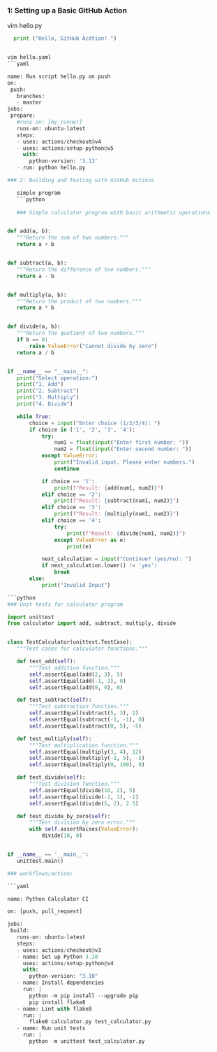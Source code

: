 ### 1: Setting up a Basic GitHub Action
 vim hello.py
 ```python
   print ("Hello, GitHub Acdtion! ")


vim hello.yaml
```yaml

name: Run script hello.py on push
on:
  push:
    branches:
    - master
jobs:
  prepare:
    #runs-on: [my_runner]
    runs-on: ubuntu-latest
    steps:
    - uses: actions/checkout@v4
    - uses: actions/setup-python@v5
      with:
        python-version: '3.13'
    - run: python hello.py

### 2: Building and Testing with GitHub Actions

    simple program
    ```python
    
    ### Simple calculator program with basic arithmetic operations


def add(a, b):
    """Return the sum of two numbers."""
    return a + b


def subtract(a, b):
    """Return the difference of two numbers."""
    return a - b


def multiply(a, b):
    """Return the product of two numbers."""
    return a * b


def divide(a, b):
    """Return the quotient of two numbers."""
    if b == 0:
        raise ValueError("Cannot divide by zero")
    return a / b


if __name__ == "__main__":
    print("Select operation:")
    print("1. Add")
    print("2. Subtract")
    print("3. Multiply")
    print("4. Divide")

    while True:
        choice = input("Enter choice (1/2/3/4): ")
        if choice in ('1', '2', '3', '4'):
            try:
                num1 = float(input("Enter first number: "))
                num2 = float(input("Enter second number: "))
            except ValueError:
                print("Invalid input. Please enter numbers.")
                continue

            if choice == '1':
                print(f"Result: {add(num1, num2)}")
            elif choice == '2':
                print(f"Result: {subtract(num1, num2)}")
            elif choice == '3':
                print(f"Result: {multiply(num1, num2)}")
            elif choice == '4':
                try:
                    print(f"Result: {divide(num1, num2)}")
                except ValueError as e:
                    print(e)

            next_calculation = input("Continue? (yes/no): ")
            if next_calculation.lower() != 'yes':
                break
        else:
            print("Invalid Input")

```python
### Unit tests for calculator program

import unittest
from calculator import add, subtract, multiply, divide


class TestCalculator(unittest.TestCase):
    """Test cases for calculator functions."""

    def test_add(self):
        """Test addition function."""
        self.assertEqual(add(2, 3), 5)
        self.assertEqual(add(-1, 1), 0)
        self.assertEqual(add(0, 0), 0)

    def test_subtract(self):
        """Test subtraction function."""
        self.assertEqual(subtract(5, 3), 2)
        self.assertEqual(subtract(-1, -1), 0)
        self.assertEqual(subtract(0, 5), -5)

    def test_multiply(self):
        """Test multiplication function."""
        self.assertEqual(multiply(3, 4), 12)
        self.assertEqual(multiply(-1, 5), -5)
        self.assertEqual(multiply(0, 100), 0)

    def test_divide(self):
        """Test division function."""
        self.assertEqual(divide(10, 2), 5)
        self.assertEqual(divide(-1, 1), -1)
        self.assertEqual(divide(5, 2), 2.5)

    def test_divide_by_zero(self):
        """Test division by zero error."""
        with self.assertRaises(ValueError):
            divide(10, 0)


if __name__ == '__main__':
    unittest.main()

### workflows/action/

```yaml

name: Python Calculator CI

on: [push, pull_request]

jobs:
  build:
    runs-on: ubuntu-latest
    steps:
    - uses: actions/checkout@v3
    - name: Set up Python 3.10
      uses: actions/setup-python@v4
      with:
        python-version: "3.10"
    - name: Install dependencies
      run: |
        python -m pip install --upgrade pip
        pip install flake8
    - name: Lint with flake8
      run: |
        flake8 calculator.py test_calculator.py
    - name: Run unit tests
      run: |
        python -m unittest test_calculator.py
